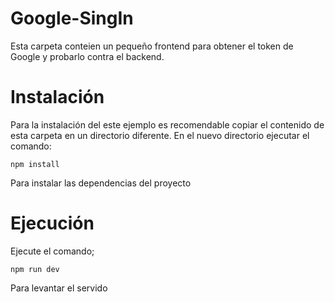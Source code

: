 # Google-SingIn
Esta carpeta conteien un pequeño frontend para obtener el token de Google y probarlo contra el backend.

# Instalación 
Para la instalación del este ejemplo es recomendable copiar el contenido de esta carpeta en un directorio diferente. En el nuevo directorio ejecutar el comando:
```
npm install
```
Para instalar las dependencias del proyecto

# Ejecución
Ejecute el comando;
```
npm run dev
```
Para levantar el servido